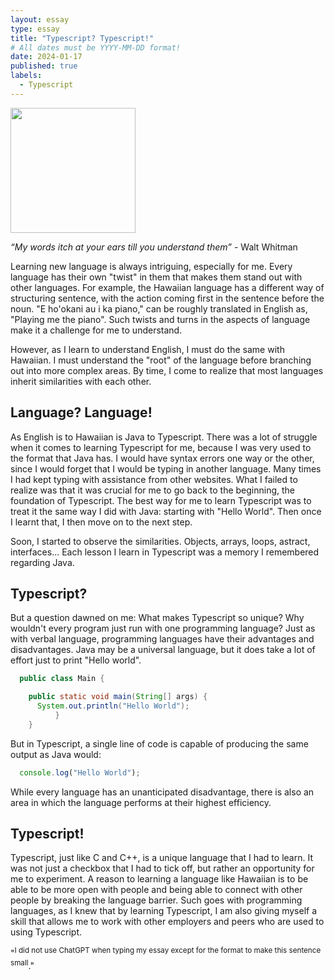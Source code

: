 ```yaml
---
layout: essay
type: essay
title: "Typescript? Typescript!"
# All dates must be YYYY-MM-DD format!
date: 2024-01-17
published: true
labels:
  - Typescript
---
```


<img width="200px" class="rounded float-start pe-4" src="https://encrypted-tbn0.gstatic.com/images?q=tbn:ANd9GcTWOYykNrmuFxdgCNvyG0yGvWrYKlOAYyzNDA&s">

*“My words itch at your ears till you understand them”* - Walt Whitman

Learning new language is always intriguing, especially for me. Every language has their own "twist" in them that makes them stand out with other languages. For example, the Hawaiian language has a different way of structuring sentence, with the action coming first in the sentence before the noun. "E ho'okani au
i ka piano," can be roughly translated in English as, "Playing me the piano". Such twists and turns in the aspects of language make it a challenge for me to understand. 

However, as I learn to understand English, I must do the same with Hawaiian. I must understand the "root" of the language before branching out
into more complex areas. By time, I come to realize that most languages inherit similarities with each other. 

## Language? Language!

As English is to Hawaiian is Java to Typescript. There was a lot of struggle when it comes to learning Typescript for me, because I was very used to the format that Java has. I would have syntax errors one way or the other, since I would forget that I would be typing in another language. Many times I had
kept typing with assistance from other websites. What I failed to realize was that it was crucial for me to go back to the beginning, the foundation of Typescript. The best way for me to learn Typescript was to treat it the same way I did with Java: starting with "Hello World". Then once I learnt that, I
then move on to the next step.

Soon, I started to observe the similarities. Objects, arrays, loops, astract, interfaces... Each lesson I learn in Typescript was a memory I remembered regarding Java. 

## Typescript?

But a question dawned on me: What makes Typescript so unique? Why wouldn't every program just run with one programming language? Just as with verbal language, programming languages have their advantages and disadvantages. Java may be a universal language, but it does take a lot of effort just to print
"Hello world".

```java
  public class Main {

    public static void main(String[] args) {
      System.out.println("Hello World");
          }
    }
```

But in Typescript, a single line of code is capable of producing the same output as Java would:

```ts
  console.log("Hello World");
```

While every language has an unanticipated disadvantage, there is also an area in which the language performs at their highest efficiency.

## Typescript!

Typescript, just like C and C++, is a unique language that I had to learn. It was not just a checkbox that I had to tick off, but rather an opportunity for me to experiment. A reason to learning a language like Hawaiian is to be able to be more open with people and being able to connect with other people
by breaking the language barrier. Such goes with programming languages, as I knew that by learning Typescript, I am also giving myself a skill that allows me to work with other employers and peers who are used to using Typescript. 

"<sup>I did not use ChatGPT when typing my essay except for the format to make this sentence small</sup>."
